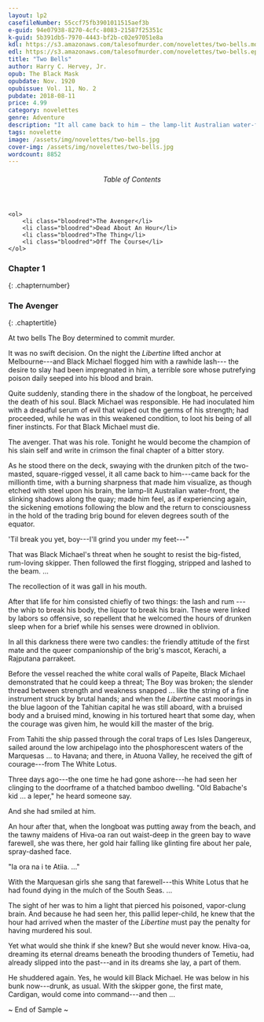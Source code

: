 ```yaml
---
layout: lp2
casefileNumber: 55ccf75fb3901011515aef3b
e-guid: 94e07938-8270-4cfc-8083-21587f25351c
k-guid: 5b391db5-7970-4443-bf2b-c02e97051e8a
kdl: https://s3.amazonaws.com/talesofmurder.com/novelettes/two-bells.mobi
edl: https://s3.amazonaws.com/talesofmurder.com/novelettes/two-bells.epub
title: "Two Bells"
author: Harry C. Hervey, Jr. 
opub: The Black Mask
opubdate: Nov. 1920 
opubissue: Vol. 11, No. 2
pubdate: 2018-08-11 
price: 4.99
category: novelettes 
genre: Adventure 
description: "It all came back to him — the lamp-lit Australian water-front, the slinking shadows along the quay, the sickening emotions following the blow and the return to consciousness in the hold of the trading brig bound for eleven degrees south of the equator."
tags: novelette 
image: /assets/img/novelettes/two-bells.jpg
cover-img: /assets/img/novelettes/two-bells.jpg
wordcount: 8852
---
```


<div class="lp__toc">
	<header>
		<h6>Table of Contents</h6>
	</header>
	
	<ol>
		<li class="bloodred">The Avenger</li>
		<li class="bloodred">Dead About An Hour</li>
		<li class="bloodred">The Thing</li>
		<li class="bloodred">Off The Course</li>
	</ol>
</div> <!-- table-of-contents -->

### Chapter 1
{: .chapternumber}

### The Avenger
{: .chaptertitle}

At two bells The Boy determined to commit murder.

It was no swift decision. On the night the *Libertine* lifted anchor at Melbourne---and Black Michael flogged him with a rawhide lash--- the desire to slay had been impregnated in him, a terrible sore whose putrefying poison daily seeped into his blood and brain.

Quite suddenly, standing there in the shadow of the longboat, he perceived the death of his soul. Black Michael was responsible. He had inoculated him with a dreadful serum of evil that wiped out the germs of his strength; had proceeded, while he was in this weakened condition, to loot his being of all finer instincts. For that Black Michael must die.

The avenger. That was his role. Tonight he would become the champion of his slain self and write in crimson the final chapter of a bitter story.

As he stood there on the deck, swaying with the drunken pitch of the two-masted, square-rigged vessel, it all came back to him---came back for the millionth time, with a burning sharpness that made him visualize, as though etched with steel upon his brain, the lamp-lit Australian water-front, the slinking shadows along the quay; made him feel, as if experiencing again, the sickening emotions following the blow and the return to consciousness in the hold of the trading brig bound for eleven degrees south of the equator.

'Til break you yet, boy---I'll grind you under my feet---"

That was Black Michael's threat when he sought to resist the big-fisted, rum-loving skipper. Then followed the first flogging, stripped and lashed to the beam. ...

The recollection of it was gall in his mouth.

After that life for him consisted chiefly of two things: the lash and rum ---the whip to break his body, the liquor to break his brain. These were linked by labors so offensive, so repellent that he welcomed the hours of drunken sleep when for a brief while his senses were drowned in oblivion.

In all this darkness there were two candles: the friendly attitude of the first mate and the queer companionship of the brig's mascot, Kerachi, a Rajputana parrakeet.

Before the vessel reached the white coral walls of Papeite, Black Michael demonstrated that he could keep a threat; The Boy was broken; the slender thread between strength and weakness snapped ... like the string of a fine instrument struck by brutal hands; and when the *Libertine* cast moorings in the blue lagoon of the Tahitian capital he was still aboard, with a bruised body and a bruised mind, knowing in his tortured heart that some day, when the courage was given him, he would kill the master of the brig.

From Tahiti the ship passed through the coral traps of Les Isles Dangereux, sailed around the low archipelago into the phosphorescent waters of the Marquesas ... to Havana; and there, in Atuona Valley, he received the gift of courage---from The White Lotus.

Three days ago---the one time he had gone ashore---he had seen her clinging to the doorframe of a thatched bamboo dwelling. "Old Babache's kid ... a leper," he heard someone say.

And she had smiled at him.

An hour after that, when the longboat was putting away from the beach, and the tawny maidens of Hiva-oa ran out waist-deep in the green bay to wave farewell, she was there, her gold hair falling like glinting fire about her pale, spray-dashed face.

"Ia ora na i te Atiia. ..."

With the Marquesan girls she sang that farewell---this White Lotus that he had found dying in the mulch of the South Seas. ...

The sight of her was to him a light that pierced his poisoned, vapor-clung brain. And because he had seen her, this pallid leper-child, he knew that the hour had arrived when the master of the *Libertine* must pay the penalty for having murdered his soul.

Yet what would she think if she knew? But she would never know. Hiva-oa, dreaming its eternal dreams beneath the brooding thunders of Temetiu, had already slipped into the past---and in its dreams she lay, a part of them.

He shuddered again. Yes, he would kill Black Michael. He was below in his bunk now---drunk, as usual. With the skipper gone, the first mate, Cardigan, would come into command---and then ...

<p id="theend">~ End of Sample ~</p>
